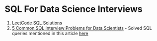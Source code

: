 # SQL For Data Science Interviews
1. [LeetCode SQL Solutions](https://github.com/namithadeshpande/SQL-for-DS-Interviews/tree/main/LeetCode)
2. [5 Common SQL Interview Problems for Data Scientists](https://towardsdatascience.com/5-common-sql-interview-problems-for-data-scientists-1bfa02d8bae6/#2c3f) - Solved SQL queries mentioned in this article [here](https://github.com/namithadeshpande/SQL-for-DS-Interviews/blob/main/towardsDS-Queries-Solve.sql)
